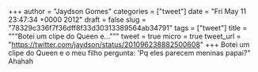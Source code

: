 
+++
author = "Jaydson Gomes"
categories = ["tweet"]
date = "Fri May 11 23:47:34 +0000 2012"
draft = false
slug = "78329c336f7f36dff8f33d30313389564ab34791"
tags = ["tweet"]
title = """Botei um clipe do Queen e..."""
tweet = true
micro = true
tweet_url = "https://twitter.com/jaydson/status/201096238882500608"
+++
Botei um clipe do Queen e o meu filho pergunta: 'Pq eles parecem meninas papai?" Ahahah
